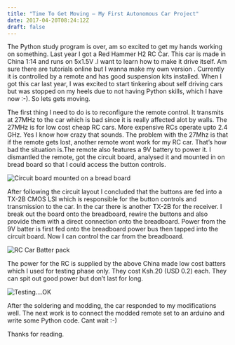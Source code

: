 ```yaml
---
title: "Time To Get Moving — My First Autonomous Car Project"
date: 2017-04-20T08:24:12Z
draft: false
---
```


The Python study program is over, am so excited to get my hands working on something. Last year I got a Red Hammer H2 RC Car. This car is made in China 1:14 and runs on 5x1.5V .I want to learn how to make it drive itself. Am sure there are tutorials online but I wanna make my own version . Currently it is controlled by a remote and has good suspension kits installed. When I got this car last year, I was excited to start tinkering about self driving cars but was stopped on my heels due to not having Python skills, which I have now :-). So lets gets moving.

The first thing I need to do is to reconfigure the remote control. It transmits at 27MHz to the car which is bad since it is really affected alot by walls. The 27MHz is for low cost cheap RC cars. More expensive RCs operate upto 2.4 GHz. Yes I know how crazy that sounds. The problem with the 27Mhz is that if the remote gets lost, another remote wont work for my RC car. That’s how bad the situation is.The remote also features a 9V battery to power it. I dismantled the remote, got the circuit board, analysed it and mounted in on bread board so that I could access the button controls.


![Circuit board mounted on a bread board](/car1/circuit.jpeg)

After following the circuit layout I concluded that the buttons are fed into a TX-2B CMOS LSI which is responsible for the button controls and transmission to the car. In the car there is another TX-2B for the receiver. I break out the board onto the breadboard, rewire the buttons and also provide them with a direct connection onto the breadboard. Power from the 9V batter is first fed onto the breadboard power bus then tapped into the circuit board. Now I can control the car from the breadboard.

![RC Car Batter pack](/car1/power.jpeg)

The power for the RC is supplied by the above China made low cost batters which I used for testing phase only. They cost Ksh.20 (USD 0.2) each. They can spit out good power but don’t last for long.

![Testing….OK](/car1/h2.jpeg)

After the soldering and modding, the car responded to my modifications well. The next work is to connect the modded remote set to an arduino and write some Python code. Cant wait :-)

Thanks for reading.
